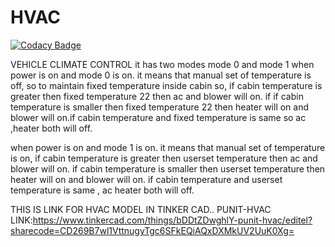 # HVAC

[![Codacy Badge](https://api.codacy.com/project/badge/Grade/30860d980e404870b4951942903646ca)](https://app.codacy.com/app/PUNITPNT/HVAC?utm_source=github.com&utm_medium=referral&utm_content=PUNITPNT/HVAC&utm_campaign=Badge_Grade_Settings)

VEHICLE CLIMATE CONTROL
it has two modes mode 0 and mode 1
when power is on and mode 0 is on. it means that manual set of temperature is off, so to maintain fixed temperature inside cabin
so, if cabin temperature is greater then fixed temperature 22 then ac and blower will on. if if cabin temperature is smaller then fixed temperature 22 then heater will on and blower will on.if cabin temperature and fixed temperature is same so ac ,heater both will off.

when power is on and mode 1 is on. it means that manual set of temperature is on, if cabin temperature is greater then userset temperature  then ac and blower will on. if cabin temperature is smaller then userset temperature then heater will on and blower will on.
if cabin temperature and userset temperature is same , ac heater both will off.

THIS IS LINK FOR HVAC MODEL IN TINKER CAD.. PUNIT-HVAC
LINK:https://www.tinkercad.com/things/bDDtZDwghlY-punit-hvac/editel?sharecode=CD269B7wl1VttnugyTgc6SFkEQiAQxDXMkUV2UuK0Xg=
